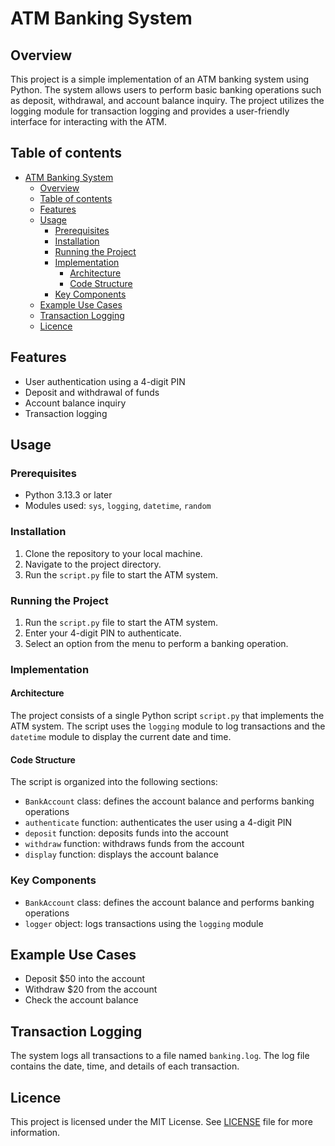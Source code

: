 # ATM Banking System

## Overview

This project is a simple implementation of an ATM banking system using Python. The system allows users to perform basic banking operations such as deposit, withdrawal, and account balance inquiry. The project utilizes the logging module for transaction logging and provides a user-friendly interface for interacting with the ATM.

## Table of contents

- [ATM Banking System](#atm-banking-system)
  - [Overview](#overview)
  - [Table of contents](#table-of-contents)
  - [Features](#features)
  - [Usage](#usage)
    - [Prerequisites](#prerequisites)
    - [Installation](#installation)
    - [Running the Project](#running-the-project)
    - [Implementation](#implementation)
      - [Architecture](#architecture)
      - [Code Structure](#code-structure)
    - [Key Components](#key-components)
  - [Example Use Cases](#example-use-cases)
  - [Transaction Logging](#transaction-logging)
  - [Licence](#licence)

## Features

* User authentication using a 4-digit PIN
* Deposit and withdrawal of funds
* Account balance inquiry
* Transaction logging

## Usage

### Prerequisites

* Python 3.13.3 or later
* Modules used: `sys`, `logging`, `datetime`, `random`

### Installation

1. Clone the repository to your local machine.
2. Navigate to the project directory.
3. Run the `script.py` file to start the ATM system.

### Running the Project

1. Run the `script.py` file to start the ATM system.
2. Enter your 4-digit PIN to authenticate.
3. Select an option from the menu to perform a banking operation.

### Implementation

#### Architecture

The project consists of a single Python script `script.py` that implements the ATM system. The script uses the `logging` module to log transactions and the `datetime` module to display the current date and time.

#### Code Structure

The script is organized into the following sections:

* `BankAccount` class: defines the account balance and performs banking operations
* `authenticate` function: authenticates the user using a 4-digit PIN
* `deposit` function: deposits funds into the account
* `withdraw` function: withdraws funds from the account
* `display` function: displays the account balance

### Key Components

* `BankAccount` class: defines the account balance and performs banking operations
* `logger` object: logs transactions using the `logging` module

## Example Use Cases

* Deposit $50 into the account
* Withdraw $20 from the account
* Check the account balance

## Transaction Logging

The system logs all transactions to a file named `banking.log`. The log file contains the date, time, and details of each transaction.

## Licence

This project is licensed under the MIT License. See [LICENSE](LICENSE) file for more information.